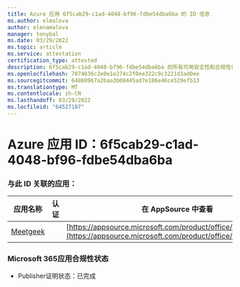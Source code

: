 ```yaml
---
title: Azure 应用 6f5cab29-c1ad-4048-bf96-fdbe54dba6ba 的 ID 信息
ms.author: elmalova
author: elenamalova
manager: tonybal
ms.date: 03/29/2022
ms.topic: article
ms.service: attestation
certification_type: attested
description: 6f5cab29-c1ad-4048-bf96-fdbe54dba6ba 的所有可用安全性和合规性信息。
ms.openlocfilehash: 7074036c2e0e1e274c2f0ee322c9c3221d3ad0ee
ms.sourcegitcommit: 64860967a2baa3b08445ad7e186e46ce529efb13
ms.translationtype: MT
ms.contentlocale: zh-CN
ms.lasthandoff: 03/29/2022
ms.locfileid: "64527187"
---
```

# <a name="azure-app-id-6f5cab29-c1ad-4048-bf96-fdbe54dba6ba"></a>Azure 应用 ID：6f5cab29-c1ad-4048-bf96-fdbe54dba6ba


### <a name="apps-associated-with-this-id"></a>与此 ID 关联的应用：
| **应用名称** | **认证** | **在 AppSource 中查看** |
|--------------|---------------|-----------------------|
| [Meetgeek](../forward/WA200003720.md) |  | [https://appsource.microsoft.com/product/office/WA200003720](https://appsource.microsoft.com/product/office/WA200003720) |

### <a name="microsoft-365-app-compliance-status"></a>Microsoft 365应用合规性状态
- Publisher证明状态：已完成
